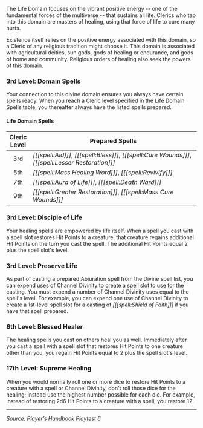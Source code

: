 The Life Domain focuses on the vibrant positive energy -- one of the fundamental forces of the multiverse -- that sustains all life. Clerics who tap into this domain are masters of healing, using that force of life to cure many hurts.

Existence itself relies on the positive energy associated with this domain, so a Cleric of any religious tradition might choose it. This domain is associated with agricultural deities, sun gods, gods of healing or endurance, and gods of home and community. Religious orders of healing also seek the powers of this domain.

### 3rd Level: Domain Spells

Your connection to this divine domain ensures you always have certain spells ready. When you reach a Cleric level specified in the Life Domain Spells table, you thereafter always have the listed spells prepared.

#### Life Domain Spells

| Cleric<br>Level | Prepared Spells                                                                                     |
|:---------------:|-----------------------------------------------------------------------------------------------------|
|       3rd       | _[[[spell:Aid]]]_, _[[[spell:Bless]]]_, _[[[spell:Cure Wounds]]]_, _[[[spell:Lesser Restoration]]]_ |
|       5th       | _[[[spell:Mass Healing Word]]]_, _[[[spell:Revivify]]]_                                             |
|       7th       | _[[[spell:Aura of Life]]]_, _[[[spell:Death Ward]]]_                                                |
|       9th       | _[[[spell:Greater Restoration]]]_, _[[[spell:Mass Cure Wounds]]]_                                   | 

### 3rd Level: Disciple of Life

Your healing spells are empowered by life itself. When a spell you cast with a spell slot restores Hit Points to a creature, that creature regains additional Hit Points on the turn you cast the spell. The additional Hit Points equal 2 plus the spell slot's level.

### 3rd Level: Preserve Life

As part of casting a prepared Abjuration spell from the Divine spell list, you can expend uses of Channel Divinity to create a spell slot to use for the casting. You must expend a number of Channel Divinity uses equal to the spell's level. For example, you can expend one use of Channel Divinity to create a 1st-level spell slot for a casting of _[[[spell:Shield of Faith]]]_ if you have that spell prepared.

### 6th Level: Blessed Healer

The healing spells you cast on others heal you as well. Immediately after you cast a spell with a spell slot that restores Hit Points to one creature other than you, you regain Hit Points equal to 2 plus the spell slot's level.

### 17th Level: Supreme Healing

When you would normally roll one or more dice to restore Hit Points to a creature with a spell or Channel Divinity, don't roll those dice for the healing; instead use the highest number possible for each die. For example, instead of restoring 2d6 Hit Points to a creature with a spell, you restore 12.

----

_Source: [Player’s Handbook Playtest 6](https://www.dndbeyond.com/sources/ua/ph-playtest-6)_
